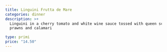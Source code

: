 ```yaml
---
title: Linguini Frutta de Mare
categories: dinner
description: >+
  Linguini in a cherry tomato and white wine sauce tossed with queen scallops,
  prawns and calamari

type: primi
price: "14.50"
---
```

